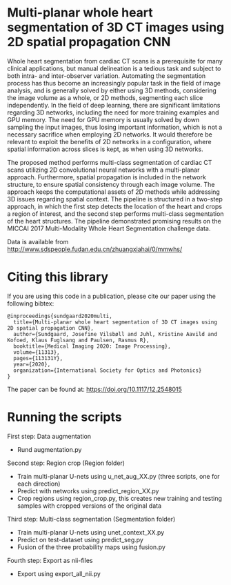 # Multi-planar whole heart segmentation of 3D CT images using 2D spatial propagation CNN
Whole heart segmentation from cardiac CT scans is a prerequisite for many clinical applications, but manual delineation is a tedious task and subject to both intra- and inter-observer variation. Automating the segmentation process has thus become an increasingly popular task in the field of image analysis, and is generally solved by either using 3D methods, considering the image volume as a whole, or 2D methods, segmenting each slice independently. In the field of deep learning, there are significant limitations regarding 3D networks, including the need for more training examples and GPU memory. The need for GPU memory is usually solved by down sampling the input images, thus losing important information, which is not a necessary sacrifice when employing 2D networks. It would therefore be relevant to exploit the benefits of 2D networks in a configuration, where spatial information across slices is kept, as when using 3D networks.

The proposed method performs multi-class segmentation of cardiac CT scans utilizing 2D convolutional neural networks with a multi-planar approach. Furthermore, spatial propagation is included in the network structure, to ensure spatial consistency through each image volume. The approach keeps the computational assets of 2D methods while addressing 3D issues regarding spatial context. The pipeline is structured in a two-step approach, in which the first step detects the location of the heart and crops a region of interest, and the second step performs multi-class segmentation of the heart structures. The pipeline demonstrated promising results on the MICCAI 2017 Multi-Modality Whole Heart Segmentation challenge data.

Data is available from http://www.sdspeople.fudan.edu.cn/zhuangxiahai/0/mmwhs/

# Citing this library
If you are using this code in a publication, please cite our paper using the following bibtex:
```
@inproceedings{sundgaard2020multi,
  title={Multi-planar whole heart segmentation of 3D CT images using 2D spatial propagation CNN},
  author={Sundgaard, Josefine Vilsbøll and Juhl, Kristine Aavild and Kofoed, Klaus Fuglsang and Paulsen, Rasmus R},
  booktitle={Medical Imaging 2020: Image Processing},
  volume={11313},
  pages={113131Y},
  year={2020},
  organization={International Society for Optics and Photonics}
}
```
The paper can be found at: https://doi.org/10.1117/12.2548015

# Running the scripts
First step: Data augmentation
- Rund augmentation.py

Second step: Region crop (Region folder)
- Train multi-planar U-nets using u_net_aug_XX.py (three scripts, one for each direction)
- Predict with networks using predict_region_XX.py
- Crop regions using region_crop.py, this creates new training and testing samples with cropped versions of the original data

Third step: Multi-class segmentation (Segmentation folder)
- Train multi-planar U-nets using unet_context_XX.py
- Predict on test-dataset using predict_seg.py
- Fusion of the three probability maps using fusion.py

Fourth step: Export as nii-files
- Export using export_all_nii.py
